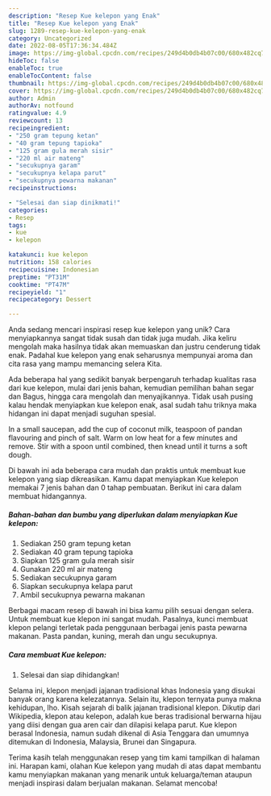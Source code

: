 ```yaml
---
description: "Resep Kue kelepon yang Enak"
title: "Resep Kue kelepon yang Enak"
slug: 1289-resep-kue-kelepon-yang-enak
category: Uncategorized
date: 2022-08-05T17:36:34.484Z
image: https://img-global.cpcdn.com/recipes/249d4b0db4b07c00/680x482cq70/kue-kelepon-foto-resep-utama.jpg
hideToc: false
enableToc: true
enableTocContent: false
thumbnail: https://img-global.cpcdn.com/recipes/249d4b0db4b07c00/680x482cq70/kue-kelepon-foto-resep-utama.jpg
cover: https://img-global.cpcdn.com/recipes/249d4b0db4b07c00/680x482cq70/kue-kelepon-foto-resep-utama.jpg
author: Admin
authorAv: notfound
ratingvalue: 4.9
reviewcount: 13
recipeingredient:
- "250 gram tepung ketan"
- "40 gram tepung tapioka"
- "125 gram gula merah sisir"
- "220 ml air mateng"
- "secukupnya garam"
- "secukupnya kelapa parut"
- "secukupnya pewarna makanan"
recipeinstructions:

- "Selesai dan siap dinikmati!"
categories:
- Resep
tags:
- kue
- kelepon

katakunci: kue kelepon 
nutrition: 158 calories
recipecuisine: Indonesian
preptime: "PT31M"
cooktime: "PT47M"
recipeyield: "1"
recipecategory: Dessert

---
```





Anda sedang mencari inspirasi resep kue kelepon yang unik? Cara menyiapkannya sangat tidak susah dan tidak juga mudah. Jika keliru mengolah maka hasilnya tidak akan memuaskan dan justru cenderung tidak enak. Padahal kue kelepon yang enak seharusnya mempunyai aroma dan cita rasa yang mampu memancing selera Kita.





Ada beberapa hal yang sedikit banyak berpengaruh terhadap kualitas rasa dari kue kelepon, mulai dari jenis bahan, kemudian pemilihan bahan segar dan Bagus, hingga cara mengolah dan menyajikannya. Tidak usah pusing kalau hendak menyiapkan kue kelepon enak,      asal sudah tahu triknya maka hidangan ini dapat menjadi suguhan spesial.














In a small saucepan, add the cup of coconut milk, teaspoon of pandan flavouring and pinch of salt. Warm on low heat for a few minutes and remove. Stir with a spoon until combined, then knead until it turns a soft dough.






Di bawah ini ada beberapa cara mudah dan praktis untuk membuat kue kelepon yang siap dikreasikan. Kamu dapat menyiapkan Kue kelepon memakai 7 jenis bahan dan 0 tahap pembuatan. Berikut ini cara dalam membuat hidangannya.

<!--inarticleads1-->

##### Bahan-bahan dan bumbu yang diperlukan dalam menyiapkan Kue kelepon:

1. Sediakan 250 gram tepung ketan
1. Sediakan 40 gram tepung tapioka
1. Siapkan 125 gram gula merah sisir
1. Gunakan 220 ml air mateng
1. Sediakan secukupnya garam
1. Siapkan secukupnya kelapa parut
1. Ambil secukupnya pewarna makanan


Berbagai macam resep di bawah ini bisa kamu pilih sesuai dengan selera. Untuk membuat kue klepon ini sangat mudah. Pasalnya, kunci membuat klepon pelangi terletak pada penggunaan berbagai jenis pasta pewarna makanan. Pasta pandan, kuning, merah dan ungu secukupnya. 

<!--inarticleads2-->

##### Cara membuat Kue kelepon:


1. Selesai dan siap dihidangkan!

Selama ini, klepon menjadi jajanan tradisional khas Indonesia yang disukai banyak orang karena kelezatannya. Selain itu, klepon ternyata punya makna kehidupan, lho. Kisah sejarah di balik jajanan tradisional klepon. Dikutip dari Wikipedia, klepon atau kelepon, adalah kue beras tradisional berwarna hijau yang diisi dengan gua aren cair dan dilapisi kelapa parut. Kue klepon berasal Indonesia, namun sudah dikenal di Asia Tenggara dan umumnya ditemukan di Indonesia, Malaysia, Brunei dan Singapura. 

Terima kasih telah menggunakan resep yang tim kami tampilkan di halaman ini. Harapan kami, olahan Kue kelepon yang mudah di atas dapat membantu kamu menyiapkan makanan yang menarik untuk keluarga/teman ataupun menjadi inspirasi dalam berjualan makanan. Selamat mencoba!
